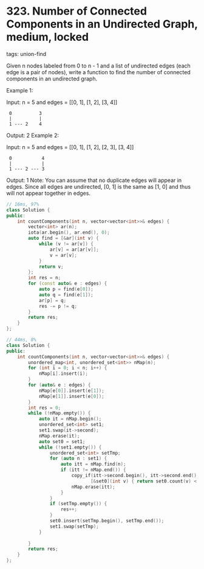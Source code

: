 # 323. Number of Connected Components in an Undirected Graph, medium, locked
tags: union-find

Given n nodes labeled from 0 to n - 1 and a list of undirected edges (each edge is a pair of nodes), write a function to find the number of connected components in an undirected graph.

Example 1:

Input: n = 5 and edges = [[0, 1], [1, 2], [3, 4]]

     0          3
     |          |
     1 --- 2    4 

Output: 2
Example 2:

Input: n = 5 and edges = [[0, 1], [1, 2], [2, 3], [3, 4]]

     0           4
     |           |
     1 --- 2 --- 3

Output:  1
Note:
You can assume that no duplicate edges will appear in edges. Since all edges are undirected, [0, 1] is the same as [1, 0] and thus will not appear together in edges.

```c++
// 16ms, 97%
class Solution {
public:
    int countComponents(int n, vector<vector<int>>& edges) {
        vector<int> ar(n);
        iota(ar.begin(), ar.end(), 0);
        auto find = [&ar](int v) {
            while (v != ar[v]) {
                ar[v] = ar[ar[v]];
                v = ar[v];
            }
            return v;
        };
        int res = n;
        for (const auto& e : edges) {
            auto p = find(e[0]);
            auto q = find(e[1]);
            ar[p] = q;
            res -= p != q;
        }
        return res;
    }
};

// 44ms, 8%
class Solution {
public:
    int countComponents(int n, vector<vector<int>>& edges) {
        unordered_map<int, unordered_set<int>> nMap(n);
        for (int i = 0; i < n; i++) {
            nMap[i].insert(i);
        }
        for (auto& e : edges) {
            nMap[e[0]].insert(e[1]);
            nMap[e[1]].insert(e[0]);
        }
        int res = 0;
        while (!nMap.empty()) {
            auto it = nMap.begin();
            unordered_set<int> set1;
            set1.swap(it->second);
            nMap.erase(it);
            auto set0 = set1;
            while (!set1.empty()) {
                unordered_set<int> setTmp;
                for (auto n : set1) {
                    auto itt = nMap.find(n);
                    if (itt != nMap.end()) {
                        copy_if(itt->second.begin(), itt->second.end(), inserter(setTmp, setTmp.end()),
                               [&set0](int v) { return set0.count(v) < 1; });
                        nMap.erase(itt);
                    }
                }
                if (setTmp.empty()) {
                    res++;
                }
                set0.insert(setTmp.begin(), setTmp.end());
                set1.swap(setTmp);
            }
            
        }
        return res;
    }
};
```